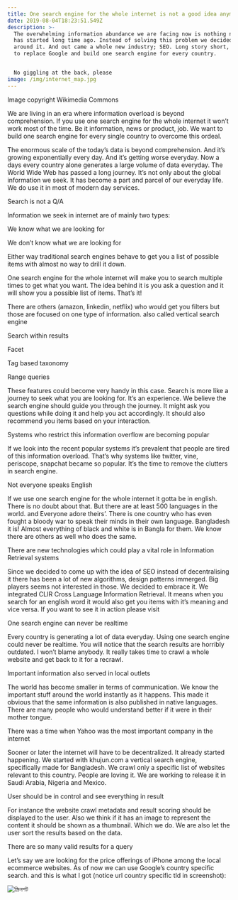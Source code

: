 ```yaml
---
title: One search engine for the whole internet is not a good idea anymore!
date: 2019-08-04T18:23:51.549Z
description: >-
  The overwhelming information abundance we are facing now is nothing new. It
  has started long time ago. Instead of solving this problem we decided to dance
  around it. And out came a whole new industry; SEO. Long story short, We want
  to replace Google and build one search engine for every country.


  No giggling at the back, please
image: /img/internet_map.jpg
---
```

Image copyright Wikimedia Commons



We are living in an era where information overload is beyond comprehension. If you use one search engine for the whole internet it won’t work most of the time. Be it information, news or product, job. We want to build one search engine for every single country to overcome this ordeal.



The enormous scale of the today’s data is beyond comprehension. And it’s growing exponentially every day. And it’s getting worse everyday. Now a days every country alone generates a large volume of data everyday. The World Wide Web has passed a long journey. It’s not only about the global information we seek. It has become a part and parcel of our everyday life. We do use it in most of modern day services.



Search is not a Q/A

Information we seek in internet are of mainly two types:



We know what we are looking for

We don’t know what we are looking for

Either way traditional search engines behave to get you a list of possible items with almost no way to drill it down.



One search engine for the whole internet will make you to search multiple times to get what you want. The idea behind it is you ask a question and it will show you a possible list of items. That’s it!



There are others (amazon, linkedin, netflix) who would get you filters but those are focused on one type of information. also called vertical search engine



Search within results

Facet

Tag based taxonomy

Range queries

These features could become very handy in this case. Search is more like a journey to seek what you are looking for. It’s an experience. We believe the search engine should guide you through the journey. It might ask you questions while doing it and help you act accordingly. It should also recommend you items based on your interaction.



Systems who restrict this information overflow are becoming popular

If we look into the recent popular systems it’s prevalent that people are tired of this information overload. That’s why systems like twitter, vine, periscope, snapchat became so popular. It’s the time to remove the clutters in search engine.



Not everyone speaks English

If we use one search engine for the whole internet it gotta be in english. There is no doubt about that. But there are at least 500 languages in the world. and Everyone adore theirs’. There is one country who has even fought a bloody war to speak their minds in their own language. Bangladesh it is! Almost everything of black and white is in Bangla for them. We know there are others as well who does the same.



There are new technologies which could play a vital role in Information Retrieval systems

Since we decided to come up with the idea of SEO instead of decentralising it there has been a lot of new algorithms, design patterns immerged. Big players seems not interested in those. We decided to embrace it. We integrated CLIR Cross Language Information Retrieval. It means when you search for an english word it would also get you items with it’s meaning and vice versa. If you want to see it in action please visit



One search engine can never be realtime

Every country is generating a lot of data everyday. Using one search engine could never be realtime. You will notice that the search results are horribly outdated. I won’t blame anybody. It really takes time to crawl a whole website and get back to it for a recrawl.



Important information also served in local outlets

The world has become smaller in terms of communication. We know the important stuff around the world instantly as it happens. This made it obvious that the same information is also published in native languages. There are many people who would understand better if it were in their mother tongue.



There was a time when Yahoo was the most important company in the internet

Sooner or later the internet will have to be decentralized. It already started happening. We started with khujun.com a vertical search engine, specifically made for Bangladesh. We crawl only a specific list of websites relevant to this country. People are loving it. We are working to release it in Saudi Arabia, Nigeria and Mexico.



User should be in control and see everything in result

For instance the website crawl metadata and result scoring should be displayed to the user. Also we think if it has an image to represent the content it should be shown as a thumbnail. Which we do. We are also let the user sort the results based on the data.



There are so many valid results for a query

Let’s say we are looking for the price offerings of iPhone among the local ecommerce websites. As of now we can use Google’s country specific search. and this is what I got (notice url country specific tld in screenshot):

![স্ক্রিনশট](/img/iphone.png "স্ক্রিনশট")
